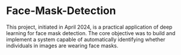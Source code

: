 # Face-Mask-Detection
This project, initiated in April 2024, is a practical application of deep learning for face mask detection. The core objective was to build and implement a system capable of automatically identifying whether individuals in images are wearing face masks.   
